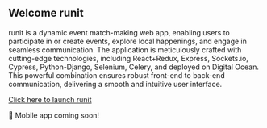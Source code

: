 ## Welcome runit

runit is a dynamic event match-making web app, enabling users to participate in or create events, explore local happenings, and engage in seamless communication. The application is meticulously crafted with cutting-edge technologies, including React+Redux, Express, Sockets.io, Cypress, Python-Django, Selenium, Celery, and deployed on Digital Ocean. This powerful combination ensures robust front-end to back-end communication, delivering a smooth and intuitive user interface.

[Click here to launch runit](https://runit-org.github.io/runit.github.io/)

📱 Mobile app coming soon!
